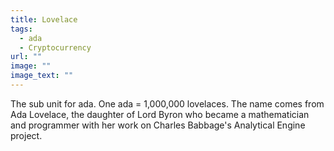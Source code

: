 ```yaml
---
title: Lovelace
tags:
  - ada
  - Cryptocurrency
url: ""
image: ""
image_text: ""
---
```


The sub unit for ada. One ada = 1,000,000 lovelaces. The name comes from Ada Lovelace, the daughter of Lord Byron who became a mathematician and programmer with her work on Charles Babbage's Analytical Engine project.
